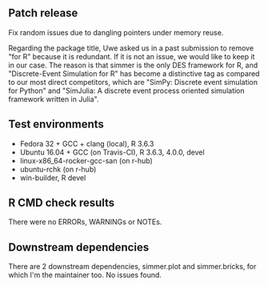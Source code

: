 ## Patch release

Fix random issues due to dangling pointers under memory reuse.

Regarding the package title, Uwe asked us in a past submission to remove
"for R" because it is redundant. If it is not an issue, we would like to keep
it in our case. The reason is that simmer is the only DES framework for R, and
"Discrete-Event Simulation for R" has become a distinctive tag as compared to
our most direct competitors, which are "SimPy: Discrete event simulation for
Python" and "SimJulia: A discrete event process oriented simulation framework
written in Julia".

## Test environments

- Fedora 32 + GCC + clang (local), R 3.6.3
- Ubuntu 16.04 + GCC (on Travis-CI), R 3.6.3, 4.0.0, devel
- linux-x86_64-rocker-gcc-san (on r-hub)
- ubuntu-rchk (on r-hub)
- win-builder, R devel

## R CMD check results

There were no ERRORs, WARNINGs or NOTEs.

## Downstream dependencies

There are 2 downstream dependencies, simmer.plot and simmer.bricks, for which
I'm the maintainer too. No issues found.
